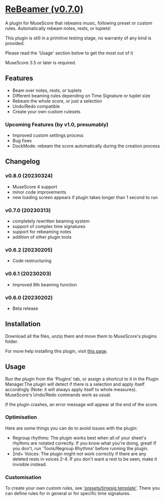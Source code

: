 # [ReBeamer (v0.7.0)](https://musescore.org/en/project/rebeamer)
A plugin for MuseScore that rebeams music, following preset or custom rules. Automatically rebeam notes, rests, or tuplets!

This plugin is still in a primitive testing stage, no warranty of any kind is provided.

Please read the 'Usage' section below to get the most out of it

MuseScore 3.5 or later is required.

## Features
 - Beam over notes, rests, or tuplets
 - Different beaming rules depending on Time Signature or tuplet size
 - Rebeam the whole score, or just a selection
 - Undo/Redo compatible
 - Create your own custom rulesets

### Upcoming Features (by v1.0, presumably)
- Improved custom settings process
- Bug fixes
- DockMode: rebeam the score automatically during the creation process

## Changelog
### v0.8.0 (20230324)
- MuseScore 4 support
- minor code improvements
- new loading screen appears if plugin takes longer than 1 second to run
### v0.7.0 (20230313)
- completely rewritten beaming system
- support of complex time signatures
- support for rebeaming notes
- addition of other plugin tools
### v0.6.2 (20230205)
- Code restructuring
 ### v0.6.1 (20230203)
 - Improved 8th beaming function
### v0.6.0 (20230202)
- Beta release

## Installation
Download all the files, unzip them and move them to MuseScore's plugins folder.

For more help installing this plugin, visit [this page](https://musescore.org/en/handbook/3/plugins#installation).

## Usage

Run the plugin from the 'Plugins' tab, or assign a shortcut to it in the Plugin Manager.The plugin will detect if there is a selection and apply itself accordingly (Note: it will always apply itself to whole measures). MuseScore's Undo/Redo commands work as usual.

If the plugin crashes, an error message will appear at the end of the score.

### Optimisation
Here are some things you can do to avoid issues with the plugin:
* Regroup rhythms: The plugin works best when all of your sheet's rhythms are notated correctly. If you know what you're doing, great! If you don't, run 'Tools/Regroup Rhythms' before running the plugin.
* 2nd+ Voices: The plugin might not work correctly if there are any deleted rests in voices 2-4. If you don't want a rest to be seen, make it invisible instead.

### Customisation
To create your own custom rules, see ['presets/timesig template'](https://github.com/XiaoMigros/beam-over-rests/blob/main/presets/timesig%20template). There you can define rules for in general or for specific time signatures.

